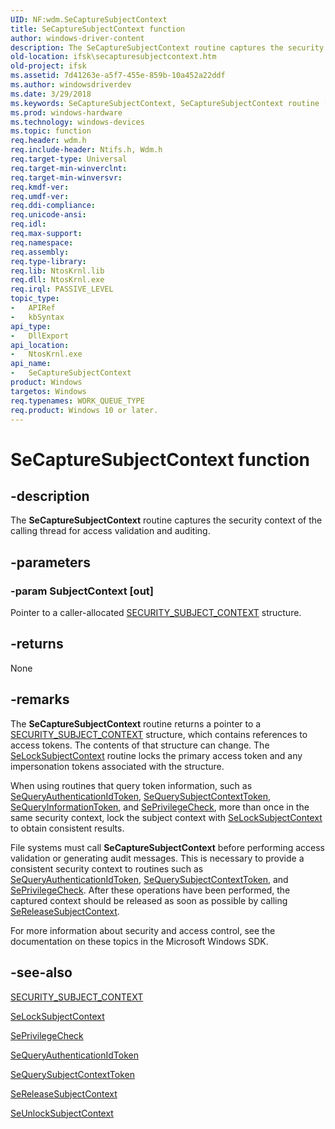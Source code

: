 ```yaml
---
UID: NF:wdm.SeCaptureSubjectContext
title: SeCaptureSubjectContext function
author: windows-driver-content
description: The SeCaptureSubjectContext routine captures the security context of the calling thread for access validation and auditing.
old-location: ifsk\secapturesubjectcontext.htm
old-project: ifsk
ms.assetid: 7d41263e-a5f7-455e-859b-10a452a22ddf
ms.author: windowsdriverdev
ms.date: 3/29/2018
ms.keywords: SeCaptureSubjectContext, SeCaptureSubjectContext routine [Installable File System Drivers], ifsk.secapturesubjectcontext, ntifs/SeCaptureSubjectContext, seref_192d13d7-4841-4c3e-831f-c12fe3cde04f.xml
ms.prod: windows-hardware
ms.technology: windows-devices
ms.topic: function
req.header: wdm.h
req.include-header: Ntifs.h, Wdm.h
req.target-type: Universal
req.target-min-winverclnt: 
req.target-min-winversvr: 
req.kmdf-ver: 
req.umdf-ver: 
req.ddi-compliance: 
req.unicode-ansi: 
req.idl: 
req.max-support: 
req.namespace: 
req.assembly: 
req.type-library: 
req.lib: NtosKrnl.lib
req.dll: NtosKrnl.exe
req.irql: PASSIVE_LEVEL
topic_type:
-	APIRef
-	kbSyntax
api_type:
-	DllExport
api_location:
-	NtosKrnl.exe
api_name:
-	SeCaptureSubjectContext
product: Windows
targetos: Windows
req.typenames: WORK_QUEUE_TYPE
req.product: Windows 10 or later.
---
```


# SeCaptureSubjectContext function


## -description


The <b>SeCaptureSubjectContext</b> routine captures the security context of the calling thread for access validation and auditing.


## -parameters




### -param SubjectContext [out]

Pointer to a caller-allocated <a href="https://msdn.microsoft.com/library/windows/hardware/ff563714">SECURITY_SUBJECT_CONTEXT</a> structure.


## -returns



None




## -remarks



The <b>SeCaptureSubjectContext</b> routine returns a pointer to a <a href="https://msdn.microsoft.com/library/windows/hardware/ff563714">SECURITY_SUBJECT_CONTEXT</a> structure, which contains references to access tokens. The contents of that structure can change. The <a href="https://msdn.microsoft.com/library/windows/hardware/ff556675">SeLockSubjectContext</a> routine locks the primary access token and any impersonation tokens associated with the structure.



When using routines that query token information, such as <a href="https://msdn.microsoft.com/library/windows/hardware/ff556688">SeQueryAuthenticationIdToken</a>, <a href="https://msdn.microsoft.com/library/windows/hardware/ff556698">SeQuerySubjectContextToken</a>, <a href="https://msdn.microsoft.com/library/windows/hardware/ff556690">SeQueryInformationToken</a>, and <a href="https://msdn.microsoft.com/library/windows/hardware/ff556686">SePrivilegeCheck</a>, more than once in the same security context, lock the subject context with <a href="https://msdn.microsoft.com/library/windows/hardware/ff556675">SeLockSubjectContext</a> to obtain consistent results.

File systems must call <b>SeCaptureSubjectContext</b> before performing access validation or generating audit messages. This is necessary to provide a consistent security context to routines such as <a href="https://msdn.microsoft.com/library/windows/hardware/ff556688">SeQueryAuthenticationIdToken</a>, <a href="https://msdn.microsoft.com/library/windows/hardware/ff556698">SeQuerySubjectContextToken</a>, and <a href="https://msdn.microsoft.com/library/windows/hardware/ff556686">SePrivilegeCheck</a>. After these operations have been performed, the captured context should be released as soon as possible by calling <a href="https://msdn.microsoft.com/library/windows/hardware/ff556704">SeReleaseSubjectContext</a>.

For more information about security and access control, see the documentation on these topics in the Microsoft Windows SDK. 




## -see-also




<a href="https://msdn.microsoft.com/library/windows/hardware/ff563714">SECURITY_SUBJECT_CONTEXT</a>



<a href="https://msdn.microsoft.com/library/windows/hardware/ff556675">SeLockSubjectContext</a>



<a href="https://msdn.microsoft.com/library/windows/hardware/ff556686">SePrivilegeCheck</a>



<a href="https://msdn.microsoft.com/library/windows/hardware/ff556688">SeQueryAuthenticationIdToken</a>



<a href="https://msdn.microsoft.com/library/windows/hardware/ff556698">SeQuerySubjectContextToken</a>



<a href="https://msdn.microsoft.com/library/windows/hardware/ff556704">SeReleaseSubjectContext</a>



<a href="https://msdn.microsoft.com/library/windows/hardware/ff556736">SeUnlockSubjectContext</a>
 

 

